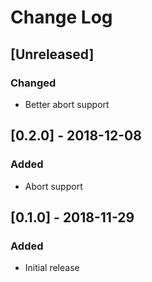 # Change Log

## [Unreleased]
### Changed
- Better abort support

## [0.2.0] - 2018-12-08
### Added
- Abort support

## [0.1.0] - 2018-11-29
### Added
- Initial release
